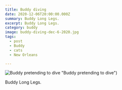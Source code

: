 ```yaml
---
title: Buddy diving
date: 2020-12-06T20:00:00.000Z
summary: Buddy Long Legs.
excerpt: Buddy Long Legs.
category: buddy
image: buddy-diving-dec-6-2020.jpg
tags:
  - post 
  - Buddy
  - cats
  - New Orleans

---
```


![Buddy pretending to dive](/static/img/buddy/buddy-diving-dec-6-2020.jpg) "Buddy pretending to dive")

Buddy Long Legs.